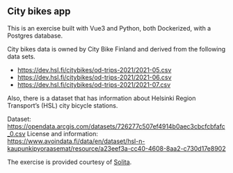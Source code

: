 City bikes app
-------------

This is an exercise built with Vue3 and Python, both Dockerized, with a Postgres database.

City bikes data is owned by City Bike Finland and derived from the following data sets. 

- https://dev.hsl.fi/citybikes/od-trips-2021/2021-05.csv
- https://dev.hsl.fi/citybikes/od-trips-2021/2021-06.csv
- https://dev.hsl.fi/citybikes/od-trips-2021/2021-07.csv

Also, there is a dataset that has information about Helsinki Region Transport’s (HSL) city bicycle stations.

Dataset: https://opendata.arcgis.com/datasets/726277c507ef4914b0aec3cbcfcbfafc_0.csv
License and information: https://www.avoindata.fi/data/en/dataset/hsl-n-kaupunkipyoraasemat/resource/a23eef3a-cc40-4608-8aa2-c730d17e8902

The exercise is provided courtesy of [Solita](https://solita.fi).